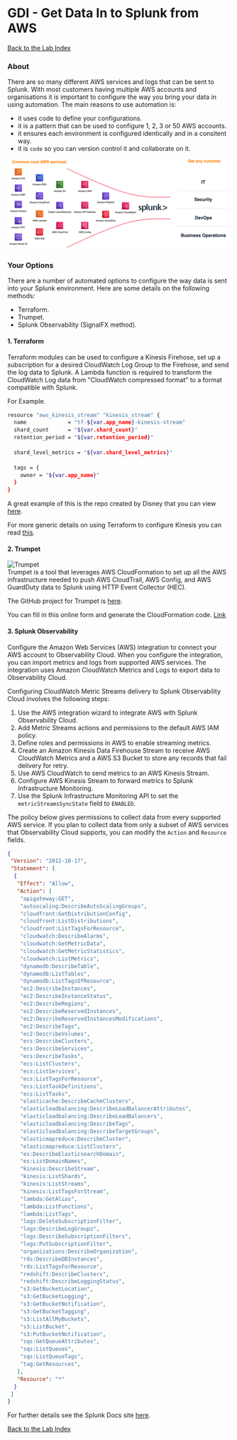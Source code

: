 # GDI - Get Data In to Splunk from AWS
  
[Back to the Lab Index](../README.md#get-shirt-hot-with-splunk)
  
### About
There are so many different AWS services and logs that can be sent to Splunk.  With most customers having multiple AWS accounts and organisations it is important to configure the way you bring your data in using automation.  The main reasons to use automation is:  
- it uses code to define your configurations.  
- it is a pattern that can be used to configure 1, 2, 3 or 50 AWS accounts.  
- it ensures each environment is configured identically and in a consitent way.  
- it is `code` so you can version control it and collaborate on it.    
  
![GDI](/images/gdi/gdi.png)
  
  
### Your Options
There are a number of automated options to configure the way data is sent into your Splunk environment.  Here are some details on the following methods:  
- Terraform.  
- Trumpet.  
- Splunk Observability (SignalFX method).  
  
  
#### 1. Terraform
Terraform modules can be used to configure a Kinesis Firehose, set up a subscription for a desired CloudWatch Log Group to the Firehose, and send the log data to Splunk. A Lambda function is required to transform the CloudWatch Log data from "CloudWatch compressed format" to a format compatible with Splunk.  
  
For Example.  
```bash
resource "aws_kinesis_stream" "kinesis_stream" {
  name             = "tf-${var.app_name}-kinesis-stream"
  shard_count      = "${var.shard_count}"
  retention_period = "${var.retention_period}"

  shard_level_metrics = "${var.shard_level_metrics}"

  tags = {
    owner = "${var.app_name}"
  }
}
```
  
A great example of this is the repo created by Disney that you can view [here](https://github.com/disney/terraform-aws-kinesis-firehose-splunk).  
  
For more generic details on using Terraform to configure Kinesis you can read [this](https://github.com/easyawslearn/terraform-aws-kinesis).
  
  
#### 2. Trumpet
![Trumpet](https://github.com/splunk/splunk-aws-project-trumpet/blob/master/README-static-assets/trumpet_logo.png)   
Trumpet is a tool that leverages AWS CloudFormation to set up all the AWS infrastructure needed to push AWS CloudTrail, AWS Config, and AWS GuardDuty data to Splunk using HTTP Event Collector (HEC).  
  
The GitHub project for Trumpet is [here](https://github.com/splunk/splunk-aws-project-trumpet).
  
You can fill in this online form and generate the CloudFormation code. [Link](https://splunktrumpet.github.io/)
  
#### 3. Splunk Observability
Configure the Amazon Web Services (AWS) integration to connect your AWS account to Observability Cloud. When you configure the integration, you can import metrics and logs from supported AWS services. The integration uses Amazon CloudWatch Metrics and Logs to export data to Observability Cloud.  
  
Configuring CloudWatch Metric Streams delivery to Splunk Observability Cloud involves the following steps:  
1. Use the AWS integration wizard to integrate AWS with Splunk Observability Cloud.  
2. Add Metric Streams actions and permissions to the default AWS IAM policy.  
3. Define roles and permissions in AWS to enable streaming metrics.  
4. Create an Amazon Kinesis Data Firehouse Stream to receive AWS CloudWatch Metrics and a AWS S3 Bucket to store any records that fail delivery for retry.  
5. Use AWS CloudWatch to send metrics to an AWS Kinesis Stream.  
6. Configure AWS Kinesis Stream to forward metrics to Splunk Infrastructure Monitoring.  
7. Use the Splunk Infrastructure Monitoring API to set the `metricStreamsSyncState` field to `ENABLED`.  
  
The policy below gives permissions to collect data from every supported AWS service. If you plan to collect data from only a subset of AWS services that Observability Cloud supports, you can modify the `Action` and `Resource` fields.  
  
```json
{
 "Version": "2012-10-17",
 "Statement": [
  {
   "Effect": "Allow",
   "Action": [
    "apigateway:GET",
    "autoscaling:DescribeAutoScalingGroups",
    "cloudfront:GetDistributionConfig",
    "cloudfront:ListDistributions",
    "cloudfront:ListTagsForResource",
    "cloudwatch:DescribeAlarms",
    "cloudwatch:GetMetricData",
    "cloudwatch:GetMetricStatistics",
    "cloudwatch:ListMetrics",
    "dynamodb:DescribeTable",
    "dynamodb:ListTables",
    "dynamodb:ListTagsOfResource",
    "ec2:DescribeInstances",
    "ec2:DescribeInstanceStatus",
    "ec2:DescribeRegions",
    "ec2:DescribeReservedInstances",
    "ec2:DescribeReservedInstancesModifications",
    "ec2:DescribeTags",
    "ec2:DescribeVolumes",
    "ecs:DescribeClusters",
    "ecs:DescribeServices",
    "ecs:DescribeTasks",
    "ecs:ListClusters",
    "ecs:ListServices",
    "ecs:ListTagsForResource",
    "ecs:ListTaskDefinitions",
    "ecs:ListTasks",
    "elasticache:DescribeCacheClusters",
    "elasticloadbalancing:DescribeLoadBalancerAttributes",
    "elasticloadbalancing:DescribeLoadBalancers",
    "elasticloadbalancing:DescribeTags",
    "elasticloadbalancing:DescribeTargetGroups",
    "elasticmapreduce:DescribeCluster",
    "elasticmapreduce:ListClusters",
    "es:DescribeElasticsearchDomain",
    "es:ListDomainNames",
    "kinesis:DescribeStream",
    "kinesis:ListShards",
    "kinesis:ListStreams",
    "kinesis:ListTagsForStream",
    "lambda:GetAlias",
    "lambda:ListFunctions",
    "lambda:ListTags",
    "logs:DeleteSubscriptionFilter",
    "logs:DescribeLogGroups",
    "logs:DescribeSubscriptionFilters",
    "logs:PutSubscriptionFilter",
    "organizations:DescribeOrganization",
    "rds:DescribeDBInstances",
    "rds:ListTagsForResource",
    "redshift:DescribeClusters",
    "redshift:DescribeLoggingStatus",
    "s3:GetBucketLocation",
    "s3:GetBucketLogging",
    "s3:GetBucketNotification",
    "s3:GetBucketTagging",
    "s3:ListAllMyBuckets",
    "s3:ListBucket",
    "s3:PutBucketNotification",
    "sqs:GetQueueAttributes",
    "sqs:ListQueues",
    "sqs:ListQueueTags",
    "tag:GetResources",
   ],
   "Resource": "*"
  }
 ]
}
```
  
For further details see the Splunk Docs site [here](https://docs.splunk.com/Observability/get-started/get-data-in/connect/aws.html#get-started-aws).
  
  
  
[Back to the Lab Index](../README.md#get-shirt-hot-with-splunk)
  
